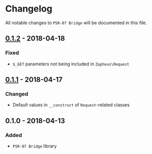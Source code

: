 # Changelog

All notable changes to `PSR-07 Bridge` will be documented in this file.

## [0.1.2](https://github.com/zapheus/psr-07-bridge/compare/v0.1.1...v0.1.2) - 2018-04-18

### Fixed
- `$_GET` parameters not being included in `Zapheus\Request`

## [0.1.1](https://github.com/zapheus/psr-07-bridge/compare/v0.1.0...v0.1.1) - 2018-04-17

### Changed
- Default values in `__construct` of `Request`-related classes

## 0.1.0 - 2018-04-13

### Added
- `PSR-07 Bridge` library